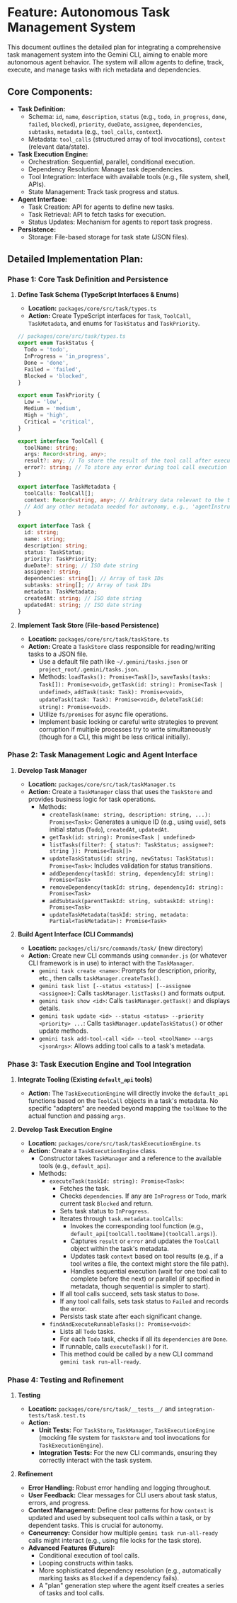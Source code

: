 # Feature: Autonomous Task Management System

This document outlines the detailed plan for integrating a comprehensive task management system into the Gemini CLI, aiming to enable more autonomous agent behavior. The system will allow agents to define, track, execute, and manage tasks with rich metadata and dependencies.

## Core Components:

- **Task Definition:**
  - Schema: `id`, `name`, `description`, `status` (e.g., `todo`, `in_progress`, `done`, `failed`, `blocked`), `priority`, `dueDate`, `assignee`, `dependencies`, `subtasks`, `metadata` (e.g., `tool_calls`, `context`).
  - Metadata: `tool_calls` (structured array of tool invocations), `context` (relevant data/state).
- **Task Execution Engine:**
  - Orchestration: Sequential, parallel, conditional execution.
  - Dependency Resolution: Manage task dependencies.
  - Tool Integration: Interface with available tools (e.g., file system, shell, APIs).
  - State Management: Track task progress and status.
- **Agent Interface:**
  - Task Creation: API for agents to define new tasks.
  - Task Retrieval: API to fetch tasks for execution.
  - Status Updates: Mechanism for agents to report task progress.
- **Persistence:**
  - Storage: File-based storage for task state (JSON files).

## Detailed Implementation Plan:

### Phase 1: Core Task Definition and Persistence

1.  **Define Task Schema (TypeScript Interfaces & Enums)**
    - **Location:** `packages/core/src/task/types.ts`
    - **Action:** Create TypeScript interfaces for `Task`, `ToolCall`, `TaskMetadata`, and enums for `TaskStatus` and `TaskPriority`.

    ```typescript
    // packages/core/src/task/types.ts
    export enum TaskStatus {
      Todo = 'todo',
      InProgress = 'in_progress',
      Done = 'done',
      Failed = 'failed',
      Blocked = 'blocked',
    }

    export enum TaskPriority {
      Low = 'low',
      Medium = 'medium',
      High = 'high',
      Critical = 'critical',
    }

    export interface ToolCall {
      toolName: string;
      args: Record<string, any>;
      result?: any; // To store the result of the tool call after execution
      error?: string; // To store any error during tool call execution
    }

    export interface TaskMetadata {
      toolCalls: ToolCall[];
      context: Record<string, any>; // Arbitrary data relevant to the task
      // Add any other metadata needed for autonomy, e.g., 'agentInstructions'
    }

    export interface Task {
      id: string;
      name: string;
      description: string;
      status: TaskStatus;
      priority: TaskPriority;
      dueDate?: string; // ISO date string
      assignee?: string;
      dependencies: string[]; // Array of task IDs
      subtasks: string[]; // Array of task IDs
      metadata: TaskMetadata;
      createdAt: string; // ISO date string
      updatedAt: string; // ISO date string
    }
    ```

2.  **Implement Task Store (File-based Persistence)**
    - **Location:** `packages/core/src/task/taskStore.ts`
    - **Action:** Create a `TaskStore` class responsible for reading/writing tasks to a JSON file.
      - Use a default file path like `~/.gemini/tasks.json` or `project_root/.gemini/tasks.json`.
      - Methods: `loadTasks(): Promise<Task[]>`, `saveTasks(tasks: Task[]): Promise<void>`, `getTask(id: string): Promise<Task | undefined>`, `addTask(task: Task): Promise<void>`, `updateTask(task: Task): Promise<void>`, `deleteTask(id: string): Promise<void>`.
      - Utilize `fs/promises` for async file operations.
      - Implement basic locking or careful write strategies to prevent corruption if multiple processes try to write simultaneously (though for a CLI, this might be less critical initially).

### Phase 2: Task Management Logic and Agent Interface

1.  **Develop Task Manager**
    - **Location:** `packages/core/src/task/taskManager.ts`
    - **Action:** Create a `TaskManager` class that uses the `TaskStore` and provides business logic for task operations.
      - Methods:
        - `createTask(name: string, description: string, ...): Promise<Task>`: Generates a unique ID (e.g., using `uuid`), sets initial status (`Todo`), `createdAt`, `updatedAt`.
        - `getTask(id: string): Promise<Task | undefined>`
        - `listTasks(filter?: { status?: TaskStatus; assignee?: string }): Promise<Task[]>`
        - `updateTaskStatus(id: string, newStatus: TaskStatus): Promise<Task>`: Includes validation for status transitions.
        - `addDependency(taskId: string, dependencyId: string): Promise<Task>`
        - `removeDependency(taskId: string, dependencyId: string): Promise<Task>`
        - `addSubtask(parentTaskId: string, subtaskId: string): Promise<Task>`
        - `updateTaskMetadata(taskId: string, metadata: Partial<TaskMetadata>): Promise<Task>`

2.  **Build Agent Interface (CLI Commands)**
    - **Location:** `packages/cli/src/commands/task/` (new directory)
    - **Action:** Create new CLI commands using `commander.js` (or whatever CLI framework is in use) to interact with the `TaskManager`.
      - `gemini task create <name>`: Prompts for description, priority, etc., then calls `taskManager.createTask()`.
      - `gemini task list [--status <status>] [--assignee <assignee>]`: Calls `taskManager.listTasks()` and formats output.
      - `gemini task show <id>`: Calls `taskManager.getTask()` and displays details.
      - `gemini task update <id> --status <status> --priority <priority> ...`: Calls `taskManager.updateTaskStatus()` or other update methods.
      - `gemini task add-tool-call <id> --tool <toolName> --args <jsonArgs>`: Allows adding tool calls to a task's metadata.

### Phase 3: Task Execution Engine and Tool Integration

1.  **Integrate Tooling (Existing `default_api` tools)**
    - **Action:** The `TaskExecutionEngine` will directly invoke the `default_api` functions based on the `ToolCall` objects in a task's metadata. No specific "adapters" are needed beyond mapping the `toolName` to the actual function and passing `args`.

2.  **Develop Task Execution Engine**
    - **Location:** `packages/core/src/task/taskExecutionEngine.ts`
    - **Action:** Create a `TaskExecutionEngine` class.
      - Constructor takes `TaskManager` and a reference to the available tools (e.g., `default_api`).
      - Methods:
        - `executeTask(taskId: string): Promise<Task>`:
          - Fetches the task.
          - Checks `dependencies`. If any are `InProgress` or `Todo`, mark current task `Blocked` and return.
          - Sets task status to `InProgress`.
          - Iterates through `task.metadata.toolCalls`:
            - Invokes the corresponding tool function (e.g., `default_api[toolCall.toolName](toolCall.args)`).
            - Captures `result` or `error` and updates the `ToolCall` object within the task's metadata.
            - Updates task `context` based on tool results (e.g., if a tool writes a file, the context might store the file path).
            - Handles sequential execution (wait for one tool call to complete before the next) or parallel (if specified in metadata, though sequential is simpler to start).
          - If all tool calls succeed, sets task status to `Done`.
          - If any tool call fails, sets task status to `Failed` and records the error.
          - Persists task state after each significant change.
        - `findAndExecuteRunnableTasks(): Promise<void>`:
          - Lists all `Todo` tasks.
          - For each `Todo` task, checks if all its `dependencies` are `Done`.
          - If runnable, calls `executeTask()` for it.
          - This method could be called by a new CLI command `gemini task run-all-ready`.

### Phase 4: Testing and Refinement

1.  **Testing**
    - **Location:** `packages/core/src/task/__tests__/` and `integration-tests/task.test.ts`
    - **Action:**
      - **Unit Tests:** For `TaskStore`, `TaskManager`, `TaskExecutionEngine` (mocking file system for `TaskStore` and tool invocations for `TaskExecutionEngine`).
      - **Integration Tests:** For the new CLI commands, ensuring they correctly interact with the task system.

2.  **Refinement**
    - **Error Handling:** Robust error handling and logging throughout.
    - **User Feedback:** Clear messages for CLI users about task status, errors, and progress.
    - **Context Management:** Define clear patterns for how `context` is updated and used by subsequent tool calls within a task, or by dependent tasks. This is crucial for autonomy.
    - **Concurrency:** Consider how multiple `gemini task run-all-ready` calls might interact (e.g., using file locks for the task store).
    - **Advanced Features (Future):**
      - Conditional execution of tool calls.
      - Looping constructs within tasks.
      - More sophisticated dependency resolution (e.g., automatically marking tasks as `Blocked` if a dependency fails).
      - A "plan" generation step where the agent itself creates a series of tasks and tool calls.
